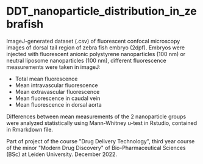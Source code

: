 # DDT_nanoparticle_distribution_in_zebrafish

ImageJ-generated dataset (.csv) of fluorescent confocal microscopy images of dorsal tail region of zebra fish embryo (2dpf). 
Embryos were injected with fluorescent anionic polystyrene nanoparticles (100 nm) or neutral liposome nanoparticles (100 nm), different fluorescence measurements were taken in imageJ:

- Total mean fluorescence
- Mean intravascular fluorescence
- Mean extravascular fluorescence
- Mean fluorescence in caudal vein
- Mean fluorescence in dorsal aorta

Differences between mean measurements of the 2 nanoparticle groups were analyzed statistically using Mann-Whitney u-test in Rstudio, contained in Rmarkdown file.

Part of project of the course "Drug Delivery Technology", third year course of the minor "Modern Drug Discovery" of Bio-Pharmaceutical Sciences (BSc) at Leiden University. 
December 2022.
